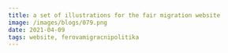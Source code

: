 ```yaml
---
title: a set of illustrations for the fair migration website
image: /images/blogs/079.png
date: 2021-04-09
tags: website, ferovamigracnipolitika
---
```

